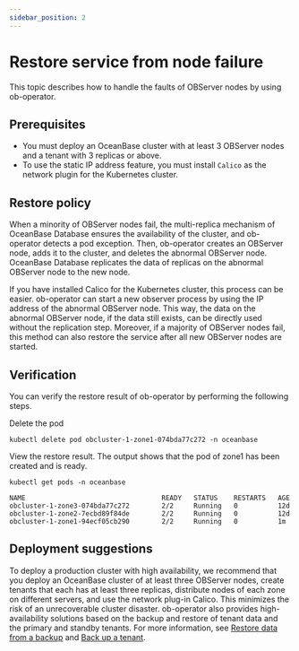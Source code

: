 ```yaml
---
sidebar_position: 2
---
```


# Restore service from node failure

This topic describes how to handle the faults of OBServer nodes by using ob-operator.

## Prerequisites

* You must deploy an OceanBase cluster with at least 3 OBServer nodes and a tenant with 3 replicas or above.
* To use the static IP address feature, you must install `Calico` as the network plugin for the Kubernetes cluster.

## Restore policy

When a minority of OBServer nodes fail, the multi-replica mechanism of OceanBase Database ensures the availability of the cluster, and ob-operator detects a pod exception. Then, ob-operator creates an OBServer node, adds it to the cluster, and deletes the abnormal OBServer node.
OceanBase Database replicates the data of replicas on the abnormal OBServer node to the new node.

If you have installed Calico for the Kubernetes cluster, this process can be easier. ob-operator can start a new observer process by using the IP address of the abnormal OBServer node. This way, the data on the abnormal OBServer node, if the data still exists, can be directly used without the replication step. Moreover, if a majority of OBServer nodes fail, this method can also restore the service after all new OBServer nodes are started.

## Verification

You can verify the restore result of ob-operator by performing the following steps.

Delete the pod

```shell
kubectl delete pod obcluster-1-zone1-074bda77c272 -n oceanbase
```

View the restore result. The output shows that the pod of zone1 has been created and is ready.

```shell
kubectl get pods -n oceanbase

NAME                                  READY   STATUS    RESTARTS   AGE
obcluster-1-zone3-074bda77c272        2/2     Running   0          12d
obcluster-1-zone2-7ecbd89f84de        2/2     Running   0          12d
obcluster-1-zone1-94ecf05cb290        2/2     Running   0          1m
```

## Deployment suggestions

To deploy a production cluster with high availability, we recommend that you deploy an OceanBase cluster of at least three OBServer nodes, create tenants that each has at least three replicas, distribute nodes of each zone on different servers, and use the network plug-in Calico. This minimizes the risk of an unrecoverable cluster disaster. ob-operator also provides high-availability solutions based on the backup and restore of tenant data and the primary and standby tenants. For more information, see [Restore data from a backup](500.data-recovery-of-ob-operator.md) and [Back up a tenant](400.tenant-backup-of-ob-operator.md).
